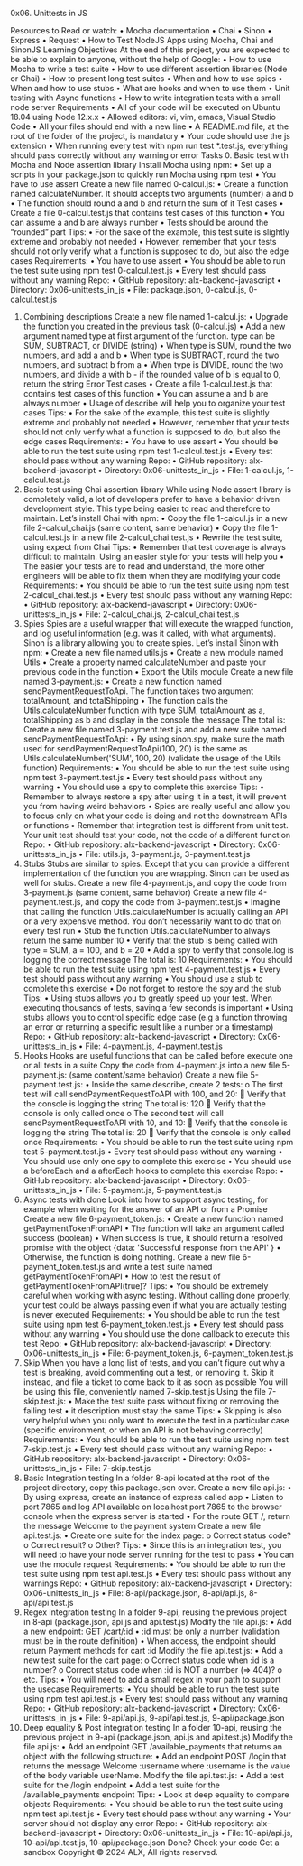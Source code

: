 0x06. Unittests in JS

Resources to Read or watch:
    •	Mocha documentation
    •	Chai
    •	Sinon
    •	Express
    •	Request
    •	How to Test NodeJS Apps using Mocha, Chai and SinonJS
Learning Objectives
At the end of this project, you are expected to be able to explain to anyone, without the help of Google:
    •	How to use Mocha to write a test suite
    •	How to use different assertion libraries (Node or Chai)
    •	How to present long test suites
    •	When and how to use spies
    •	When and how to use stubs
    •	What are hooks and when to use them
    •	Unit testing with Async functions
    •	How to write integration tests with a small node server
Requirements
    •	All of your code will be executed on Ubuntu 18.04 using Node 12.x.x
    •	Allowed editors: vi, vim, emacs, Visual Studio Code
    •	All your files should end with a new line
    •	A README.md file, at the root of the folder of the project, is mandatory
    •	Your code should use the js extension
    •	When running every test with npm run test *.test.js, everything should pass correctly without any warning or error
Tasks
0. Basic test with Mocha and Node assertion library
Install Mocha using npm:
    •	Set up a scripts in your package.json to quickly run Mocha using npm test
    •	You have to use assert
Create a new file named 0-calcul.js:
    •	Create a function named calculateNumber. It should accepts two arguments (number) a and b
    •	The function should round a and b and return the sum of it
Test cases
    •	Create a file 0-calcul.test.js that contains test cases of this function
    •	You can assume a and b are always number
    •	Tests should be around the “rounded” part
Tips:
    •	For the sake of the example, this test suite is slightly extreme and probably not needed
    •	However, remember that your tests should not only verify what a function is supposed to do, but also the edge cases
Requirements:
    •	You have to use assert
    •	You should be able to run the test suite using npm test 0-calcul.test.js
    •	Every test should pass without any warning
Repo:
    •	GitHub repository: alx-backend-javascript
    •	Directory: 0x06-unittests_in_js
    •	File: package.json, 0-calcul.js, 0-calcul.test.js
1. Combining descriptions
Create a new file named 1-calcul.js:
    •	Upgrade the function you created in the previous task (0-calcul.js)
    •	Add a new argument named type at first argument of the function. type can be SUM, SUBTRACT, or     DIVIDE (string)
    •	When type is SUM, round the two numbers, and add a and b
    •	When type is SUBTRACT, round the two numbers, and subtract b from a
    •	When type is DIVIDE, round the two numbers, and divide a with b - if the rounded value of b is equal to 0, return the string Error
Test cases
    •	Create a file 1-calcul.test.js that contains test cases of this function
    •	You can assume a and b are always number
    •	Usage of describe will help you to organize your test cases
Tips:
    •	For the sake of the example, this test suite is slightly extreme and probably not needed
    •	However, remember that your tests should not only verify what a function is supposed to do, but also the edge cases
Requirements:
    •	You have to use assert
    •	You should be able to run the test suite using npm test 1-calcul.test.js
    •	Every test should pass without any warning
Repo:
    •	GitHub repository: alx-backend-javascript
    •	Directory: 0x06-unittests_in_js
    •	File: 1-calcul.js, 1-calcul.test.js
2. Basic test using Chai assertion library
While using Node assert library is completely valid, a lot of developers prefer to have a behavior driven development style. This type being easier to read and therefore to maintain.
Let’s install Chai with npm:
    •	Copy the file 1-calcul.js in a new file 2-calcul_chai.js (same content, same behavior)
    •	Copy the file 1-calcul.test.js in a new file 2-calcul_chai.test.js
    •	Rewrite the test suite, using expect from Chai
Tips:
    •	Remember that test coverage is always difficult to maintain. Using an easier style for your tests will help you
    •	The easier your tests are to read and understand, the more other engineers will be able to fix them when they are modifying your code
Requirements:
    •	You should be able to run the test suite using npm test 2-calcul_chai.test.js
    •	Every test should pass without any warning
Repo:
    •	GitHub repository: alx-backend-javascript
    •	Directory: 0x06-unittests_in_js
    •	File: 2-calcul_chai.js, 2-calcul_chai.test.js
3. Spies
Spies are a useful wrapper that will execute the wrapped function, and log useful information (e.g. was it called, with what arguments). Sinon is a library allowing you to create spies.
Let’s install Sinon with npm:
    •	Create a new file named utils.js
    •	Create a new module named Utils
    •	Create a property named calculateNumber and paste your previous code in the function
    •	Export the Utils module
Create a new file named 3-payment.js:
    •	Create a new function named sendPaymentRequestToApi. The function takes two argument totalAmount, and totalShipping
    •	The function calls the Utils.calculateNumber function with type SUM, totalAmount as a, totalShipping as b and display in the console the message The total is: <result of the sum>
    Create a new file named 3-payment.test.js and add a new suite named sendPaymentRequestToApi:
    •	By using sinon.spy, make sure the math used for sendPaymentRequestToApi(100, 20) is the same as Utils.calculateNumber('SUM', 100, 20) (validate the usage of the Utils function)
Requirements:
    •	You should be able to run the test suite using npm test 3-payment.test.js
    •	Every test should pass without any warning
    •	You should use a spy to complete this exercise
Tips:
    •	Remember to always restore a spy after using it in a test, it will prevent you from having weird behaviors
    •	Spies are really useful and allow you to focus only on what your code is doing and not the downstream APIs or functions
    •	Remember that integration test is different from unit test. Your unit test should test your code, not the code of a different function
Repo:
    •	GitHub repository: alx-backend-javascript
    •	Directory: 0x06-unittests_in_js
    •	File: utils.js, 3-payment.js, 3-payment.test.js
4. Stubs
Stubs are similar to spies. Except that you can provide a different implementation of the function you are wrapping. Sinon can be used as well for stubs.
Create a new file 4-payment.js, and copy the code from 3-payment.js (same content, same behavior)
Create a new file 4-payment.test.js, and copy the code from 3-payment.test.js
    •	Imagine that calling the function Utils.calculateNumber is actually calling an API or a very expensive method. You don’t necessarily want to do that on every test run
    •	Stub the function Utils.calculateNumber to always return the same number 10
    •	Verify that the stub is being called with type = SUM, a = 100, and b = 20
    •	Add a spy to verify that console.log is logging the correct message The total is: 10
Requirements:
    •	You should be able to run the test suite using npm test 4-payment.test.js
    •	Every test should pass without any warning
    •	You should use a stub to complete this exercise
    •	Do not forget to restore the spy and the stub
Tips:
    •	Using stubs allows you to greatly speed up your test. When executing thousands of tests, saving a few seconds is important
    •	Using stubs allows you to control specific edge case (e.g a function throwing an error or returning a specific result like a number or a timestamp)
Repo:
    •	GitHub repository: alx-backend-javascript
    •	Directory: 0x06-unittests_in_js
    •	File: 4-payment.js, 4-payment.test.js
5. Hooks
Hooks are useful functions that can be called before execute one or all tests in a suite
Copy the code from 4-payment.js into a new file 5-payment.js: (same content/same behavior)
Create a new file 5-payment.test.js:
    •	Inside the same describe, create 2 tests:
        o	The first test will call sendPaymentRequestToAPI with 100, and 20:
            	Verify that the console is logging the string The total is: 120
            	Verify that the console is only called once
        o	The second test will call sendPaymentRequestToAPI with 10, and 10:
            	Verify that the console is logging the string The total is: 20
            	Verify that the console is only called once
Requirements:
    •	You should be able to run the test suite using npm test 5-payment.test.js
    •	Every test should pass without any warning
    •	You should use only one spy to complete this exercise
    •	You should use a beforeEach and a afterEach hooks to complete this exercise
Repo:
    •	GitHub repository: alx-backend-javascript
    •	Directory: 0x06-unittests_in_js
    •	File: 5-payment.js, 5-payment.test.js
6. Async tests with done
Look into how to support async testing, for example when waiting for the answer of an API or from a Promise
Create a new file 6-payment_token.js:
    •	Create a new function named getPaymentTokenFromAPI
    •	The function will take an argument called success (boolean)
    •	When success is true, it should return a resolved promise with the object {data: 'Successful response from the API' }
    •	Otherwise, the function is doing nothing.
    Create a new file 6-payment_token.test.js and write a test suite named getPaymentTokenFromAPI
    •	How to test the result of getPaymentTokenFromAPI(true)?
Tips:
    •	You should be extremely careful when working with async testing. Without calling done properly, your test could be always passing even if what you are actually testing is never executed
Requirements:
    •	You should be able to run the test suite using npm test 6-payment_token.test.js
    •	Every test should pass without any warning
    •	You should use the done callback to execute this test
Repo:
    •	GitHub repository: alx-backend-javascript
    •	Directory: 0x06-unittests_in_js
    •	File: 6-payment_token.js, 6-payment_token.test.js
7. Skip
When you have a long list of tests, and you can’t figure out why a test is breaking, avoid commenting out a test, or removing it. Skip it instead, and file a ticket to come back to it as soon as possible
You will be using this file, conveniently named 7-skip.test.js
Using the file 7-skip.test.js:
    •	Make the test suite pass without fixing or removing the failing test
    •	it description must stay the same
Tips:
    •	Skipping is also very helpful when you only want to execute the test in a particular case (specific environment, or when an API is not behaving correctly)
Requirements:
    •	You should be able to run the test suite using npm test 7-skip.test.js
    •	Every test should pass without any warning
Repo:
    •	GitHub repository: alx-backend-javascript
    •	Directory: 0x06-unittests_in_js
    •	File: 7-skip.test.js
8. Basic Integration testing
In a folder 8-api located at the root of the project directory, copy this package.json over.
Create a new file api.js:
    •	By using express, create an instance of express called app
    •	Listen to port 7865 and log API available on localhost port 7865 to the browser console when the express server is started
    •	For the route GET /, return the message Welcome to the payment system
Create a new file api.test.js:
    •	Create one suite for the index page:
    o	Correct status code?
    o	Correct result?
    o	Other?
Tips:
    •	Since this is an integration test, you will need to have your node server running for the test to pass
    •	You can use the module request
Requirements:
    •	You should be able to run the test suite using npm test api.test.js
    •	Every test should pass without any warnings
Repo:
    •	GitHub repository: alx-backend-javascript
    •	Directory: 0x06-unittests_in_js
    •	File: 8-api/package.json, 8-api/api.js, 8-api/api.test.js
9. Regex integration testing
In a folder 9-api, reusing the previous project in 8-api (package.json, api.js and api.test.js)
Modify the file api.js:
    •	Add a new endpoint: GET /cart/:id
    •	:id must be only a number (validation must be in the route definition)
    •	When access, the endpoint should return Payment methods for cart :id
Modify the file api.test.js:
    •	Add a new test suite for the cart page:
    o	Correct status code when :id is a number?
    o	Correct status code when :id is NOT a number (=> 404)?
    o	etc.
Tips:
    •	You will need to add a small regex in your path to support the usecase
Requirements:
    •	You should be able to run the test suite using npm test api.test.js
    •	Every test should pass without any warning
Repo:
    •	GitHub repository: alx-backend-javascript
    •	Directory: 0x06-unittests_in_js
    •	File: 9-api/api.js, 9-api/api.test.js, 9-api/package.json
10. Deep equality & Post integration testing
In a folder 10-api, reusing the previous project in 9-api (package.json, api.js and api.test.js)
Modify the file api.js:
    •	Add an endpoint GET /available_payments that returns an object with the following structure:
    •	Add an endpoint POST /login that returns the message Welcome :username where :username is the value of the body variable userName.
Modify the file api.test.js:
    •	Add a test suite for the /login endpoint
    •	Add a test suite for the /available_payments endpoint
Tips:
    •	Look at deep equality to compare objects
Requirements:
    •	You should be able to run the test suite using npm test api.test.js
    •	Every test should pass without any warning
    •	Your server should not display any error
Repo:
    •	GitHub repository: alx-backend-javascript
    •	Directory: 0x06-unittests_in_js
    •	File: 10-api/api.js, 10-api/api.test.js, 10-api/package.json
    Done? Check your code Get a sandbox
Copyright © 2024 ALX, All rights reserved.
